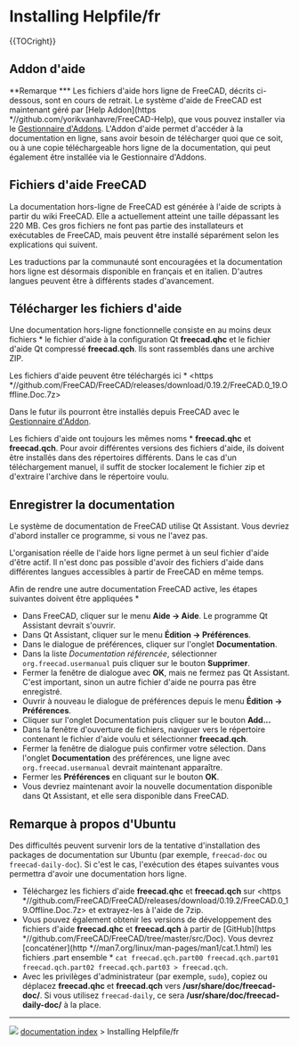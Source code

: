 # Installing Helpfile/fr
{{TOCright}}

## Addon d\'aide 

**Remarque   *** Les fichiers d\'aide hors ligne de FreeCAD, décrits ci-dessous, sont en cours de retrait. Le système d\'aide de FreeCAD est maintenant géré par [Help Addon](https   *//github.com/yorikvanhavre/FreeCAD-Help), que vous pouvez installer via le [Gestionnaire d\'Addons](Std_AddonMgr/fr.md). L\'Addon d\'aide permet d\'accéder à la documentation en ligne, sans avoir besoin de télécharger quoi que ce soit, ou à une copie téléchargeable hors ligne de la documentation, qui peut également être installée via le Gestionnaire d\'Addons.

## Fichiers d\'aide FreeCAD 

La documentation hors-ligne de FreeCAD est générée à l\'aide de scripts à partir du wiki FreeCAD. Elle a actuellement atteint une taille dépassant les 220 MB. Ces gros fichiers ne font pas partie des installateurs et exécutables de FreeCAD, mais peuvent être installé séparément selon les explications qui suivent.

Les traductions par la communauté sont encouragées et la documentation hors ligne est désormais disponible en français et en italien. D\'autres langues peuvent être à différents stades d\'avancement.

## Télécharger les fichiers d\'aide 

Une documentation hors-ligne fonctionnelle consiste en au moins deux fichiers    * le fichier d\'aide à la configuration Qt **freecad.qhc** et le fichier d\'aide Qt compressé **freecad.qch**. Ils sont rassemblés dans une archive ZIP.

Les fichiers d\'aide peuvent être téléchargés ici    * <https   *//github.com/FreeCAD/FreeCAD/releases/download/0.19.2/FreeCAD.0_19.Offline.Doc.7z>

Dans le futur ils pourront être installés depuis FreeCAD avec le <img alt="" src=images/Std_AddonMgr.svg  style="width   *24px;"> [Gestionnaire d\'Addon](Std_AddonMgr/fr.md).

Les fichiers d\'aide ont toujours les mêmes noms    * **freecad.qhc** et **freecad.qch**. Pour avoir différentes versions des fichiers d\'aide, ils doivent être installés dans des répertoires différents. Dans le cas d\'un téléchargement manuel, il suffit de stocker localement le fichier zip et d\'extraire l\'archive dans le répertoire voulu.

## Enregistrer la documentation 

Le système de documentation de FreeCAD utilise Qt Assistant. Vous devriez d\'abord installer ce programme, si vous ne l\'avez pas.

L'organisation réelle de l'aide hors ligne permet à un seul fichier d'aide d'être actif. Il n\'est donc pas possible d\'avoir des fichiers d\'aide dans différentes langues accessibles à partir de FreeCAD en même temps.

Afin de rendre une autre documentation FreeCAD active, les étapes suivantes doivent être appliquées    *

-   Dans FreeCAD, cliquer sur le menu **Aide → Aide**. Le programme Qt Assistant devrait s\'ouvrir.
-   Dans Qt Assistant, cliquer sur le menu **Édition → Préférences**.
-   Dans le dialogue de préférences, cliquer sur l\'onglet **Documentation**.
-   Dans la liste *Documentation référencée*, sélectionner `org.freecad.usermanual` puis cliquer sur le bouton **Supprimer**.
-   Fermer la fenêtre de dialogue avec **OK**, mais ne fermez pas Qt Assistant. C\'est important, sinon un autre fichier d\'aide ne pourra pas être enregistré.
-   Ouvrir à nouveau le dialogue de préférences depuis le menu **Édition → Préférences**.
-   Cliquer sur l\'onglet Documentation puis cliquer sur le bouton **Add...**
-   Dans la fenêtre d\'ouverture de fichiers, naviguer vers le répertoire contenant le fichier d\'aide voulu et sélectionner **freecad.qch**.
-   Fermer la fenêtre de dialogue puis confirmer votre sélection. Dans l\'onglet **Documentation** des préférences, une ligne avec `org.freecad.usermanual` devrait maintenant apparaître.
-   Fermer les **Préférences** en cliquant sur le bouton **OK**.
-   Vous devriez maintenant avoir la nouvelle documentation disponible dans Qt Assistant, et elle sera disponible dans FreeCAD.

## Remarque à propos d\'Ubuntu 

Des difficultés peuvent survenir lors de la tentative d\'installation des packages de documentation sur Ubuntu (par exemple, `freecad-doc` ou `freecad-daily-doc`). Si c\'est le cas, l\'exécution des étapes suivantes vous permettra d\'avoir une documentation hors ligne.

-   Téléchargez les fichiers d\'aide **freecad.qhc** et **freecad.qch** sur <https   *//github.com/FreeCAD/FreeCAD/releases/download/0.19.2/FreeCAD.0_19.Offline.Doc.7z> et extrayez-les à l\'aide de 7zip.
-   Vous pouvez également obtenir les versions de développement des fichiers d\'aide **freecad.qhc** et **freecad.qch** à partir de [GitHub](https   *//github.com/FreeCAD/FreeCAD/tree/master/src/Doc). Vous devrez [concaténer](http   *//man7.org/linux/man-pages/man1/cat.1.html) les fichiers .part ensemble    * `cat freecad.qch.part00 freecad.qch.part01 freecad.qch.part02 freecad.qch.part03 > freecad.qch`.
-   Avec les privilèges d\'administrateur (par exemple, `sudo`), copiez ou déplacez **freecad.qhc** et **freecad.qch** vers **/usr/share/doc/freecad-doc/**. Si vous utilisez `freecad-daily`, ce sera **/usr/share/doc/freecad-daily-doc/** à la place.



---
![](images/Right_arrow.png) [documentation index](../README.md) > Installing Helpfile/fr
